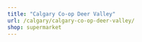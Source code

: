 ```yaml
---
title: "Calgary Co-op Deer Valley"
url: /calgary/calgary-co-op-deer-valley/
shop: supermarket
---
```

